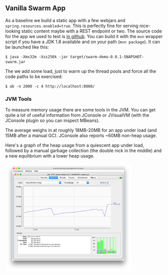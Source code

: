 
## Vanilla Swarm App

As a baseline we build a static app with a few webjars and `spring.resources.enabled=true`. This is perfectly fine for serving nice-looking static content maybe with a REST endpoint or two. The source code for the app we used to test is [in github](https://github.com/dsyer/spring-boot-memory-blog/blob/master/demo). You can build it with the `mvn` wrapper script if you have a JDK 1.8 available and on your path (`mvn package`). It can be launched like this:

```
$ java -Xmx32m -Xss256k -jar target/swarm-demo-0.0.1-SNAPSHOT-swarm.jar
```

The we add some load, just to warm up the thread pools and force all the code paths to be exercised:

```
$ ab -n 2000 -c 4 http://localhost:8080/
```

### JVM Tools

To measure memory usage there are some tools in the JVM.
You can get quite a lot of useful information from JConsole or JVisualVM (with the JConsole plugin so you can inspect MBeans).

The average weighs in at roughly 18MB-20MB for an app under load (and 15MB after a manual GC). JConsole also reports ~60MB non-heap usage.

Here's a graph of the heap usage from a quiescent app under load,
followed by a manual garbage collection (the double nick in the
middle) and a new equilibrium with a lower heap usage.

<img src="https://raw.githubusercontent.com/heiko-braun/swarm-boot-memory/master/manual-gc-web.png" width="80%"/>

